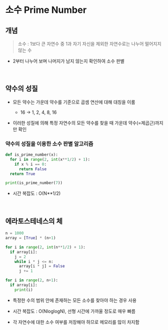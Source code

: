 # 소수 Prime Number

## 개념
> 소수 : 1보다 큰 자연수 중 1과 자기 자신을 제외한 자연수로는 나누어 떨어지지 않는 수

- 2부터 나누어 보며 나머지가 남지 않는지 확인하여 소수 판별

<br>

## 약수의 성질

- 모든 약수는 가운데 약수를 기준으로 곱셈 연산에 대해 대칭을 이룸
  - 16 → 1, 2, 4, 8, 16

- 이러한 성질에 의해 특정 자연수의 모든 약수를 찾을 때 가운데 약수(=제곱근)까지만 확인


### 약수의 성질을 이용한 소수 판별 알고리즘
```python
def is_prime_number(x):
  for i in range(2, int(x**1/2) + 1):
    if x % i == 0:
      return False
  return True

print(is_prime_number(7))
```

- 시간 복잡도 : O(N**1/2)

<br>

## 에라토스테네스의 체

```python
n = 1000
array = [True] * (n+1)

for i in range(2, int(n**1/2) + 1):
  if array[i]:
    j = 2
    while i * j <= n:
      array[i * j] = False
      j += 1

for i in range(2, n+1):
  if array[i]:
    print(i)
```

- 특정한 수의 범위 안에 존재하는 모든 소수를 찾아야 하는 경우 사용

- 시간 복잡도 : O(NloglogN), 선형 시간에 가까울 정도로 매우 빠름

- 각 자연수에 대한 소수 여부를 저장해야 하므로 메모리를 많이 차지함


